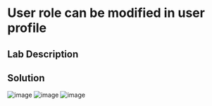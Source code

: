 # User role can be modified in user profile

## Lab Description

## Solution

![image](https://github.com/KVNuhman/Web-Security-Lab/assets/46161259/adb7996b-2c10-4442-bacf-620d1f985fd9)
![image](https://github.com/KVNuhman/Web-Security-Lab/assets/46161259/117b740c-6d84-477a-bdcb-3dc4de32b625)
![image](https://github.com/KVNuhman/Web-Security-Lab/assets/46161259/2e1fbb29-33b4-4aa9-af2a-703ce7d80dc6)

